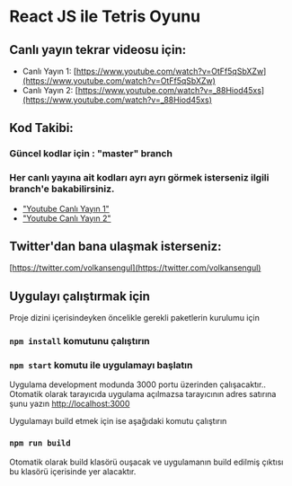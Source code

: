 # React JS ile Tetris Oyunu

## Canlı yayın tekrar videosu için:

- Canlı Yayın 1: [https://www.youtube.com/watch?v=OtFf5qSbXZw](https://www.youtube.com/watch?v=OtFf5qSbXZw)
- Canlı Yayın 2: [https://www.youtube.com/watch?v=_88Hiod45xs](https://www.youtube.com/watch?v=_88Hiod45xs)

## Kod Takibi:
### Güncel kodlar için : "master" branch
### Her canlı yayına ait kodları ayrı ayrı görmek isterseniz ilgili branch'e bakabilirsiniz.
- ["Youtube Canlı Yayın 1"](https://github.com/volkansengul/reactjs-tetris/tree/youtube-canli-yayin-1)
- ["Youtube Canlı Yayın 2"](https://github.com/volkansengul/reactjs-tetris/tree/youtube-canli-yayin-2)

## Twitter'dan bana ulaşmak isterseniz:
[https://twitter.com/volkansengul](https://twitter.com/volkansengul)

## Uygulayı çalıştırmak için

Proje dizini içerisindeyken öncelikle gerekli paketlerin kurulumu için

### `npm install` komutunu çalıştırın
### `npm start` komutu ile uygulamayı başlatın

Uygulama development modunda 3000 portu üzerinden çalışacaktır..<br>
Otomatik olarak tarayıcıda uygulama açılmazsa tarayıcının adres satırına şunu yazın [http://localhost:3000](http://localhost:3000)

Uygulamayı build etmek için ise aşağıdaki komutu çalıştırın

### `npm run build`

Otomatik olarak build klasörü ouşacak ve uygulamanın build edilmiş çıktısı bu klasörü içerisinde yer alacaktır.
